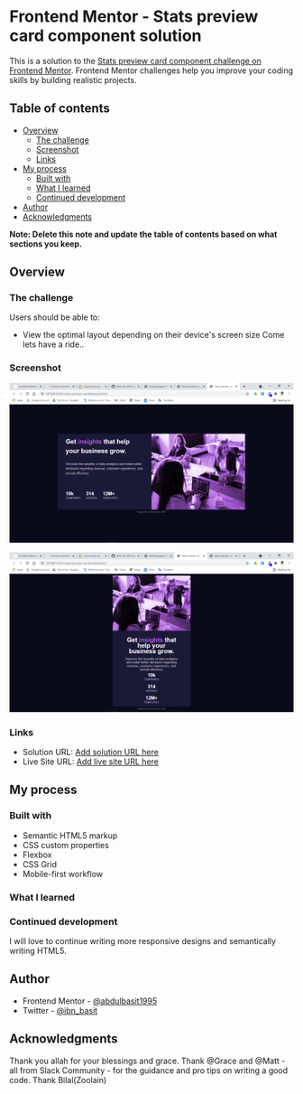 # Frontend Mentor - Stats preview card component solution

This is a solution to the [Stats preview card component challenge on Frontend Mentor](https://www.frontendmentor.io/challenges/stats-preview-card-component-8JqbgoU62). Frontend Mentor challenges help you improve your coding skills by building realistic projects.

## Table of contents

- [Overview](#overview)
  - [The challenge](#the-challenge)
  - [Screenshot](#screenshot)
  - [Links](#links)
- [My process](#my-process)
  - [Built with](#built-with)
  - [What I learned](#what-i-learned)
  - [Continued development](#continued-development)
- [Author](#author)
- [Acknowledgments](#acknowledgments)

**Note: Delete this note and update the table of contents based on what sections you keep.**

## Overview

### The challenge

Users should be able to:

- View the optimal layout depending on their device's screen size
  Come lets have a ride..

### Screenshot

![Desktop version](<./Images/screenshot_1(1).png>)

![Mobile version](<./Images/screenshot_1(2).png>)


### Links

- Solution URL: [Add solution URL here](https://github.com/abdulbasit1995/stats-preview-card)
- Live Site URL: [Add live site URL here](https://abdulbasit1995.github.io/stats-preview-card/)

## My process

### Built with

- Semantic HTML5 markup
- CSS custom properties
- Flexbox
- CSS Grid
- Mobile-first workflow

### What I learned

### Continued development

I will love to continue writing more responsive designs and semantically writing HTML5.


## Author

- Frontend Mentor - [@abdulbasit1995](https://www.frontendmentor.io/profile/abdulbasit1995)
- Twitter - [@ibn_basit](https://www.twitter.com/ibn_basit)

## Acknowledgments

Thank you allah for your blessings and grace. Thank @Grace and @Matt - all from Slack Community - for the guidance and pro tips on writing a good code. Thank Bilal(Zoolain)
